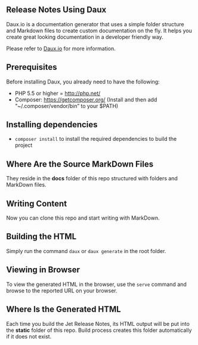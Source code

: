 
## Release Notes Using Daux

Daux.io is a documentation generator that uses a simple folder structure and Markdown files to create custom documentation on the fly. It helps you create great looking documentation in a developer friendly way.

Please refer to [Daux.io](http://daux.io/) for more information.


## Prerequisites

Before installing Daux, you already need to have the following:

- PHP 5.5 or higher = http://php.net/
- Composer: https://getcomposer.org/ (Install and then add "~/.composer/vendor/bin” to your $PATH)

## Installing dependencies

- `composer install` to install the required dependencies to build the project

## Where Are the Source MarkDown Files

They reside in the **docs** folder of this repo structured with folders and MarkDown files.

## Writing Content

Now you can clone this repo and start writing with MarkDown.

## Building the HTML

Simply run the command `daux` or `daux generate` in the root folder.

## Viewing in Browser

To view the generated HTML in the browser, use the `serve` command and browse
to the reported URL on your browser. 

## Where Is the Generated HTML

Each time you build the Jet Release Notes, its HTML output will be put into the **static** folder of this repo. Build process creates this folder automatically if it does not exist.
